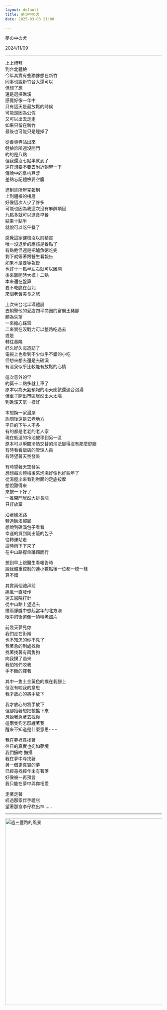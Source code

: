 ```yaml
---
layout: default
title: 夢の中の犬
date: 2025-03-03 21:00

---
```


夢の中の犬


2024/11/09

---

上上禮拜  
到台北體檢  
今年其實有些猶豫想在新竹  
同事也說新竹台大還可以  
但想了想  
還是選擇礁溪  
感覺好像一年中  
只有這天是最放鬆的時候  
可能是因為公假  
又可以出去走走  
如果只留在新竹  
最後也可能只是睡掉了  

從善導寺站出來  
健檢診所還沒開門  
約的是八點  
但我還沒七點半就到了  
還在想要不要去附近朝聖一下  
傳說中的阜杭豆漿  
差點忘記體檢要空腹  

進到診所辦完報到  
上到體檢的樓層  
好像這次人少了許多  
可能也因為我這次沒有麻醉項目  
九點多就可以進食早餐  
結果十點半  
就說可以吃午餐了  

感覺這家健檢沒以前精實  
唯一沒退步的應該是餐點了  
有點飽但還是把鱸魚粥吃完  
剩下就等著跟醫生看報告  
如果不是要等報告  
也許十一點半左右就可以離開  
後來離開時大概十二點  
本來還在盤算  
要不乾脆在台北  
來個老黃美食之旅  

上次來台北半導體展  
去朝聖他的愛店四平商圈的富霸王豬腳  
頗為失望  
一來擔心踩雷  
二來實在沒戰力可以整路吃過去  
或是  
轉往基隆  
好久好久沒造訪了  
電視上也看到不少似乎不錯的小吃  
但想來想去還是去礁溪  
有溫泉似乎比較能有放鬆的心情  

這次意外的早  
約莫十二點多就上車了  
原本以為天氣預報的雨天應該還適合泡湯  
但車子開出市區居然出大太陽  
到礁溪天氣一樣好  

本想換一家湯屋  
詢問後還是去老地方  
平日的下午人不多  
有的都是老老的老人家  
現在低溫的冷池被移到另一區  
原本可以瞬間冷熱交替的泡法變得沒有那麼舒服  
有時看看飯店的管理人員  
有時望著天空發呆  

有時望著天空發呆  
想想每次體檢後來泡湯好像也好些年了  
從湯屋出來看到對面的足底按摩  
想說難得來  
來按一下好了  
一推開門居然大排長龍  
只好放棄  

沿著礁溪路  
轉過礁溪郵局  
想說到礁溪包子看看  
幸運的買到剛出籠的包子  
往轉運站走  
這時雨下下來了  
在中山路撐傘躑躅而行  

想到早上跟醫生看報告時  
說我體重控制的連小數點後一位都一模一樣  
算不錯  

其實兩個禮拜前  
痛風一直發作  
還去醫院打針  
從中山路上望過去  
煙雨朦朧中想起當年的北方澳  
眼中的街道像一幀幀老照片  

前幾天夢見你  
我們走在街頭  
也不知怎的你不見了  
我著急的到處找你  
找著找著有兩隻狗  
向我撲了過來  
我怕牠們咬我  
手不斷的揮著  

其中一隻土金黃色的撲在我腳上  
但沒有咬我的意思  
我才放心的將手放下  

我才放心的將手放下  
但腳抬著想把牠搖下來  
想說我急著去找你  
這兩隻狗怎麼纏著我  
醒來不知道是什麼意思⋯⋯  

我在夢裡尋找著  
往日的真實也宛如夢境  
我們擁吻 撫摸  
我在夢中尋找著  
另一個更真實的夢  
已經尋找經年未有著落  
好像被一再預言  
我只能在夢中與你相愛  

走著走著  
經過那家伴手禮店  
望著那盒李仔糕出神……  




---
<img src="/assets/images/IMG_6961.jpg" alt="過三豐路的風景" width="600">


